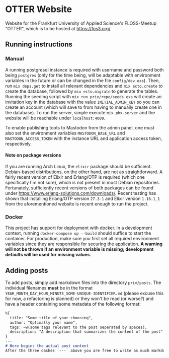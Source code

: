 # OTTER Website

Website for the Frankfurt University of Applied Science's FLOSS-Meetup "OTTER", which is to be hosted at https://fos3.org/.

## Running instructions
### Manual
A running postgresql instance is required with username and password both being `postgres` (only for the time being, will be adaptable with environment variables in the future or can be changed in the file `config/dev.exs`). Then, run `mix deps.get` to install all relevant dependencies and `mix ecto.create` to create the database, followed by `mix ecto.migrate` to generate the tables. Running the seeding script with `mix run priv/repo/seeds.exs` will create an invitation key in the database with the value `INITIAL_ADMIN_KEY` so you can create an account (which will save to from having to manually create one in the database). To run the server, simple execute `mix phx.server` and the website will be reachable under `localhost:4000`.

To enable publishing toots to Mastodon from the admin panel, one must also set the environment variables `MASTODON_BASE_URL` and `MASTODON_ACCESS_TOKEN` with the instance URL and application access token, respectively.

#### Note on package versions
If you are running Arch Linux, the `elixir` package should be sufficient. Debian-based distributions, on the other hand, are not as straightforward. A fairly recent version of Elixir and Erlang/OTP is required (which one specifically I'm not sure), which is not present in most Debian repositories. Fortunately, sufficiently recent versions of both packages can be found under https://www.erlang-solutions.com/downloads/. Recent testing has shown that installing Erlang/OTP version `27.3-1` and Elixir version `1.16.1_1` from the aforementioned website is recent enough to run the project.

### Docker
This project has support for deployment with docker. In a development context, running `docker-compose up --build` should suffice to start the container. For production, make sure you first set all required environment variables since they are responsible for securing the application. **A warning will not be thrown if an environment variable is missing; development defaults will be used for missing values**.

## Adding posts
To add posts, simply add markdown files into the directory `priv/posts`. The individual filenames **must** be in the format `YEAR_MONTH_DAY_HOUR_MINUTE_SOME-UNIQUE-IDENTIFIER.md` (please excuse this for now, a refactoring is planned) or they won't be read (or worse?) and have a header containing some metadata of the following format:

```markdown
%{
  title: "Some title of your choosing",
  author: "Optimally your name",
  tags: ~w(some tags relevant to the post seperated by spaces),
  description: "A description that summarizes the content of the post"
}
---
# Here begins the actual post content
After the three dashes `---` above you are free to write as much markdown as you want.
```
